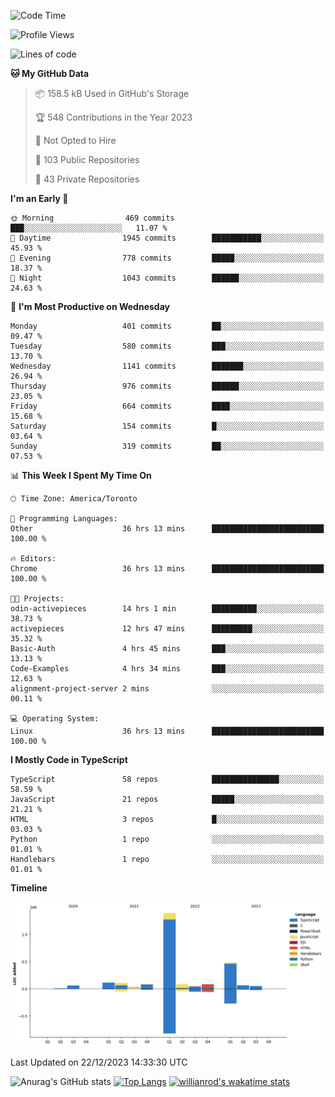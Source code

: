 <!--START_SECTION:waka-->
![Code Time](http://img.shields.io/badge/Code%20Time-958%20hrs%2040%20mins-blue)

![Profile Views](http://img.shields.io/badge/Profile%20Views-0-blue)

![Lines of code](https://img.shields.io/badge/From%20Hello%20World%20I%27ve%20Written-2.6%20million%20lines%20of%20code-blue)

**🐱 My GitHub Data** 

> 📦 158.5 kB Used in GitHub's Storage 
 > 
> 🏆 548 Contributions in the Year 2023
 > 
> 🚫 Not Opted to Hire
 > 
> 📜 103 Public Repositories 
 > 
> 🔑 43 Private Repositories 
 > 
**I'm an Early 🐤** 

```text
🌞 Morning                469 commits         ███░░░░░░░░░░░░░░░░░░░░░░   11.07 % 
🌆 Daytime                1945 commits        ███████████░░░░░░░░░░░░░░   45.93 % 
🌃 Evening                778 commits         █████░░░░░░░░░░░░░░░░░░░░   18.37 % 
🌙 Night                  1043 commits        ██████░░░░░░░░░░░░░░░░░░░   24.63 % 
```
📅 **I'm Most Productive on Wednesday** 

```text
Monday                   401 commits         ██░░░░░░░░░░░░░░░░░░░░░░░   09.47 % 
Tuesday                  580 commits         ███░░░░░░░░░░░░░░░░░░░░░░   13.70 % 
Wednesday                1141 commits        ███████░░░░░░░░░░░░░░░░░░   26.94 % 
Thursday                 976 commits         ██████░░░░░░░░░░░░░░░░░░░   23.05 % 
Friday                   664 commits         ████░░░░░░░░░░░░░░░░░░░░░   15.68 % 
Saturday                 154 commits         █░░░░░░░░░░░░░░░░░░░░░░░░   03.64 % 
Sunday                   319 commits         ██░░░░░░░░░░░░░░░░░░░░░░░   07.53 % 
```


📊 **This Week I Spent My Time On** 

```text
🕑︎ Time Zone: America/Toronto

💬 Programming Languages: 
Other                    36 hrs 13 mins      █████████████████████████   100.00 % 

🔥 Editors: 
Chrome                   36 hrs 13 mins      █████████████████████████   100.00 % 

🐱‍💻 Projects: 
odin-activepieces        14 hrs 1 min        ██████████░░░░░░░░░░░░░░░   38.73 % 
activepieces             12 hrs 47 mins      █████████░░░░░░░░░░░░░░░░   35.32 % 
Basic-Auth               4 hrs 45 mins       ███░░░░░░░░░░░░░░░░░░░░░░   13.13 % 
Code-Examples            4 hrs 34 mins       ███░░░░░░░░░░░░░░░░░░░░░░   12.63 % 
alignment-project-server 2 mins              ░░░░░░░░░░░░░░░░░░░░░░░░░   00.11 % 

💻 Operating System: 
Linux                    36 hrs 13 mins      █████████████████████████   100.00 % 
```

**I Mostly Code in TypeScript** 

```text
TypeScript               58 repos            ███████████████░░░░░░░░░░   58.59 % 
JavaScript               21 repos            █████░░░░░░░░░░░░░░░░░░░░   21.21 % 
HTML                     3 repos             █░░░░░░░░░░░░░░░░░░░░░░░░   03.03 % 
Python                   1 repo              ░░░░░░░░░░░░░░░░░░░░░░░░░   01.01 % 
Handlebars               1 repo              ░░░░░░░░░░░░░░░░░░░░░░░░░   01.01 % 
```



**Timeline**

![Lines of Code chart](https://raw.githubusercontent.com/wise-introvert/wise-introvert/master/assets/bar_graph.png)


 Last Updated on 22/12/2023 14:33:30 UTC
<!--END_SECTION:waka-->

![Anurag's GitHub stats](https://github-readme-stats.vercel.app/api?username=wise-introvert&count_private=true&show_icons=true)
[![Top Langs](https://github-readme-stats.vercel.app/api/top-langs/?username=wise-introvert&langs_count=10)](https://github.com/anuraghazra/github-readme-stats)
[![willianrod's wakatime stats](https://github-readme-stats.vercel.app/api/wakatime?username=wiseintrovert)](https://github.com/anuraghazra/github-readme-stats)
